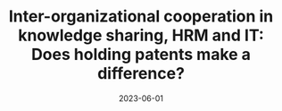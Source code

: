 ---
title: "Inter-organizational cooperation in knowledge sharing, HRM and IT: Does holding patents make a difference?"
collection: talks
type: "Conference proceedings talk"
permalink: /talks/2023-02-talk
venue: "EURAM 2023"
date: 2023-06-01
month: 'June'
year: '2023' 

location: "Trinity College, Dublin, Ireland"
---